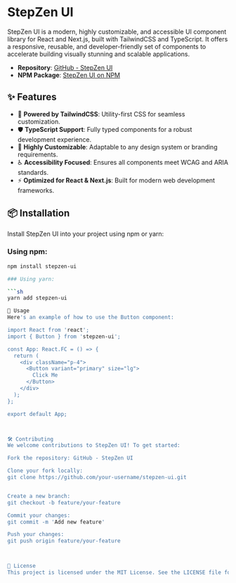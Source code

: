 # StepZen UI

StepZen UI is a modern, highly customizable, and accessible UI component library for React and Next.js, built with TailwindCSS and TypeScript. It offers a responsive, reusable, and developer-friendly set of components to accelerate building visually stunning and scalable applications.

- **Repository**: [GitHub - StepZen UI](https://github.com/your-username/stepzen-ui)
- **NPM Package**: [StepZen UI on NPM](https://www.npmjs.com/package/stepzen-ui)

## ✨ Features

- 🚀 **Powered by TailwindCSS**: Utility-first CSS for seamless customization.
- 🛡️ **TypeScript Support**: Fully typed components for a robust development experience.
- 🎨 **Highly Customizable**: Adaptable to any design system or branding requirements.
- ♿ **Accessibility Focused**: Ensures all components meet WCAG and ARIA standards.
- ⚡ **Optimized for React & Next.js**: Built for modern web development frameworks.

## 📦 Installation

Install StepZen UI into your project using npm or yarn:

### Using npm:

```sh
npm install stepzen-ui

### Using yarn:

```sh
yarn add stepzen-ui

🔧 Usage
Here's an example of how to use the Button component:

import React from 'react';
import { Button } from 'stepzen-ui';

const App: React.FC = () => {
  return (
    <div className="p-4">
      <Button variant="primary" size="lg">
        Click Me
      </Button>
    </div>
  );
};

export default App;



🛠️ Contributing
We welcome contributions to StepZen UI! To get started:

Fork the repository: GitHub - StepZen UI

Clone your fork locally:
git clone https://github.com/your-username/stepzen-ui.git


Create a new branch:
git checkout -b feature/your-feature

Commit your changes:
git commit -m 'Add new feature'

Push your changes:
git push origin feature/your-feature



📝 License
This project is licensed under the MIT License. See the LICENSE file for details.